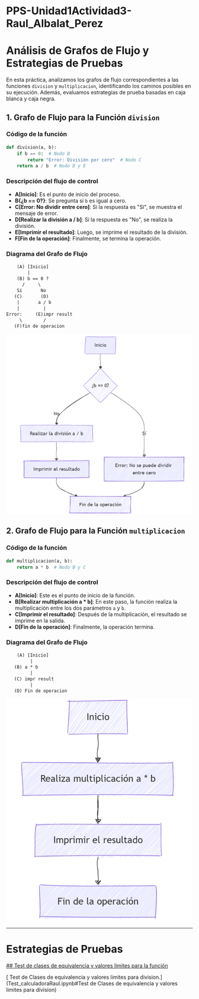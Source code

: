# PPS-Unidad1Actividad3-Raul_Albalat_Perez
# **Análisis de Grafos de Flujo y Estrategias de Pruebas**  

En esta práctica, analizamos los grafos de flujo correspondientes a las funciones `division` y `multiplicacion`, identificando los caminos posibles en su ejecución. Además, evaluamos estrategias de prueba basadas en caja blanca y caja negra.  

## **1. Grafo de Flujo para la Función `division`**  

### **Código de la función**  
```python
def division(a, b):
    if b == 0:  # Nodo B
        return "Error: División por cero"  # Nodo C
    return a / b  # Nodo D y E
```

### **Descripción del flujo de control**  
- **A[Inicio]**: Es el punto de inicio del proceso.
- **B{¿b == 0?}**: Se pregunta si `b` es igual a cero.
- **C[Error: No dividir entre cero]**: Si la respuesta es "Sí", se muestra el mensaje de error.
- **D[Realizar la división a / b]**: Si la respuesta es "No", se realiza la división.
- **E[Imprimir el resultado]**: Luego, se imprime el resultado de la división.
- **F[Fin de la operación]**: Finalmente, se termina la operación.

### **Diagrama del Grafo de Flujo**  
```
    (A) [Inicio]
        |
    (B) b == 0 ?
      /     \
    Sí       No
   (C)       (D)
    |       a / b
    |         |
Error:     (E)impr result 
     \        / 
   (F)fin de operacion
```

![](imagenes/diagrama_grafo_division.png)

## **2. Grafo de Flujo para la Función `multiplicacion`**  

### **Código de la función**  
```python
def multiplicacion(a, b):
    return a * b  # Nodo B y C
```

### **Descripción del flujo de control**  
- **A[Inicio]**: Este es el punto de inicio de la función.
- **B[Realizar multiplicación a * b]**: En este paso, la función realiza la multiplicación entre los dos parámetros `a` y `b`.
- **C[Imprimir el resultado]**: Después de la multiplicación, el resultado se imprime en la salida.
- **D[Fin de la operación]**: Finalmente, la operación termina.

### **Diagrama del Grafo de Flujo**  
```
    (A) [Inicio]
         |
   (B) a * b
         |
   (C) impr result
         |
   (D) Fin de operacion       
```
![](imagenes/diagrama_grafo_multiplicacion.png)

---

#  Estrategias de Pruebas

[## Test de clases de equivalencia y valores límites para la función](Test_calculadoraRaul.ipynb)



[ Test de Clases de equivalencia y valores limites para division.](Test_calculadoraRaul.ipynb#Test de Clases de equivalencia y valores limites para division)
